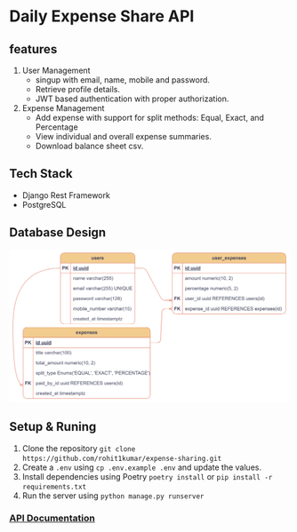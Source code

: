 # Daily Expense Share API

## features
1. User Management
    - singup with email, name, mobile and password.
    - Retrieve profile details.
    - JWT based authentication with proper authorization.
2. Expense Management
    - Add expense with support for split methods: Equal, Exact, and Percentage
    - View individual and overall expense summaries.
    - Download balance sheet csv.


## Tech Stack
- Django Rest Framework
- PostgreSQL

## Database Design
![Database Design](docs/db_design.svg)

## Setup & Runing
1. Clone the repository `git clone https://github.com/rohit1kumar/expense-sharing.git`
2. Create a `.env` using `cp .env.example .env` and update the values.
3. Install dependencies using Poetry `poetry install` or `pip install -r requirements.txt`
4. Run the server using `python manage.py runserver`

### [API Documentation](docs/api_docs.md)
